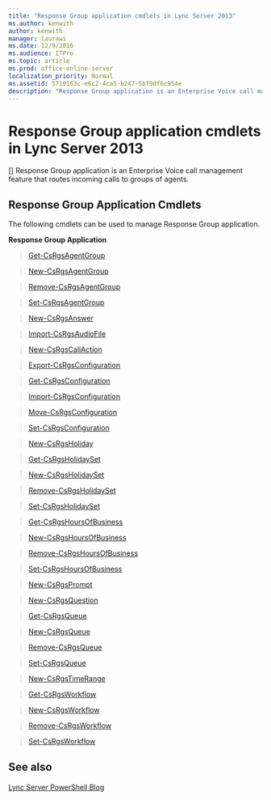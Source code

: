 ```yaml
---
title: "Response Group application cmdlets in Lync Server 2013"
ms.author: kenwith
author: kenwith
manager: laurawi
ms.date: 12/9/2016
ms.audience: ITPro
ms.topic: article
ms.prod: office-online-server
localization_priority: Normal
ms.assetid: 5710163c-e6c2-4ca5-b247-5bf9df6c954e
description: "Response Group application is an Enterprise Voice call management feature that routes incoming calls to groups of agents."
---
```


# Response Group application cmdlets in Lync Server 2013
[]
Response Group application is an Enterprise Voice call management feature that routes incoming calls to groups of agents.
  
## Response Group Application Cmdlets

The following cmdlets can be used to manage Response Group application.
  
 **Response Group Application**
  
> [Get-CsRgsAgentGroup](get-csrgsagentgroup.md)
    
> [New-CsRgsAgentGroup](new-csrgsagentgroup.md)
    
> [Remove-CsRgsAgentGroup](remove-csrgsagentgroup.md)
    
> [Set-CsRgsAgentGroup](set-csrgsagentgroup.md)
    
> [New-CsRgsAnswer](new-csrgsanswer.md)
    
> [Import-CsRgsAudioFile](import-csrgsaudiofile.md)
    
> [New-CsRgsCallAction](new-csrgscallaction.md)
    
> [Export-CsRgsConfiguration](export-csrgsconfiguration.md)
    
> [Get-CsRgsConfiguration](get-csrgsconfiguration.md)
    
> [Import-CsRgsConfiguration](import-csrgsconfiguration.md)
    
> [Move-CsRgsConfiguration](move-csrgsconfiguration.md)
    
> [Set-CsRgsConfiguration](set-csrgsconfiguration.md)
    
> [New-CsRgsHoliday](new-csrgsholiday.md)
    
> [Get-CsRgsHolidaySet](get-csrgsholidayset.md)
    
> [New-CsRgsHolidaySet](new-csrgsholidayset.md)
    
> [Remove-CsRgsHolidaySet](remove-csrgsholidayset.md)
    
> [Set-CsRgsHolidaySet](set-csrgsholidayset.md)
    
> [Get-CsRgsHoursOfBusiness](get-csrgshoursofbusiness.md)
    
> [New-CsRgsHoursOfBusiness](new-csrgshoursofbusiness.md)
    
> [Remove-CsRgsHoursOfBusiness](remove-csrgshoursofbusiness.md)
    
> [Set-CsRgsHoursOfBusiness](set-csrgshoursofbusiness.md)
    
> [New-CsRgsPrompt](new-csrgsprompt.md)
    
> [New-CsRgsQuestion](new-csrgsquestion.md)
    
> [Get-CsRgsQueue](get-csrgsqueue.md)
    
> [New-CsRgsQueue](new-csrgsqueue.md)
    
> [Remove-CsRgsQueue](remove-csrgsqueue.md)
    
> [Set-CsRgsQueue](set-csrgsqueue.md)
    
> [New-CsRgsTimeRange](new-csrgstimerange.md)
    
> [Get-CsRgsWorkflow](get-csrgsworkflow.md)
    
> [New-CsRgsWorkflow](new-csrgsworkflow.md)
    
> [Remove-CsRgsWorkflow](remove-csrgsworkflow.md)
    
> [Set-CsRgsWorkflow](set-csrgsworkflow.md)
    
## See also

#### 

[Lync Server PowerShell Blog](https://go.microsoft.com/fwlink/p/?linkId=203150)

